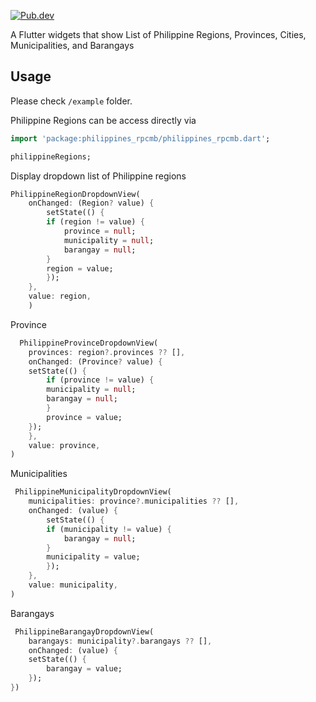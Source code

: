 [![Pub.dev](https://img.shields.io/pub/v/package_name?color=blue&logo=dart&style=flat-square)](https://pub.dev/packages/philippines_rpcmb)


A Flutter widgets that show List of Philippine Regions, Provinces, Cities, Municipalities, and Barangays

## Usage

Please check  `/example` folder.

Philippine Regions can be access directly via
```dart
import 'package:philippines_rpcmb/philippines_rpcmb.dart';

philippineRegions;
```

Display dropdown list of Philippine regions
```dart
PhilippineRegionDropdownView(
    onChanged: (Region? value) {
        setState(() {
        if (region != value) {
            province = null;
            municipality = null;
            barangay = null;
        }
        region = value;
        });
    },
    value: region,
    )
```

Province

```dart
  PhilippineProvinceDropdownView(
    provinces: region?.provinces ?? [],
    onChanged: (Province? value) {
    setState(() {
        if (province != value) {
        municipality = null;
        barangay = null;
        }
        province = value;
    });
    },
    value: province,
)

```


Municipalities
```dart
 PhilippineMunicipalityDropdownView(
    municipalities: province?.municipalities ?? [],
    onChanged: (value) {
        setState(() {
        if (municipality != value) {
            barangay = null;
        }
        municipality = value;
        });
    },
    value: municipality,
)

```


Barangays
```dart
 PhilippineBarangayDropdownView(
    barangays: municipality?.barangays ?? [],
    onChanged: (value) {
    setState(() {
        barangay = value;
    });
})

```
